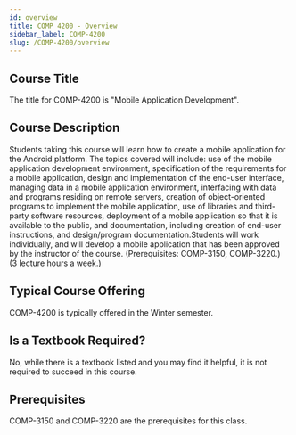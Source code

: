 ```yaml
---
id: overview
title: COMP 4200 - Overview
sidebar_label: COMP-4200
slug: /COMP-4200/overview
---
```


## Course Title

The title for COMP-4200 is "Mobile Application Development".

## Course Description

Students taking this course will learn how to create a mobile application for the Android platform. The topics covered will include: use of the mobile application development environment, specification of the requirements for a mobile application, design and implementation of the end-user interface, managing data in a mobile application environment, interfacing with data and programs residing on remote servers, creation of object-oriented programs to implement the mobile application, use of libraries and third-party software resources, deployment of a mobile application so that it is available to the public, and documentation, including creation of end-user instructions, and design/program documentation.Students will work individually, and will develop a mobile application that has been approved by the instructor of the course. (Prerequisites: COMP-3150, COMP-3220.) (3 lecture hours a week.)

## Typical Course Offering

COMP-4200 is typically offered in the Winter semester.

## Is a Textbook Required?

No, while there is a textbook listed and you may find it helpful, it is not required to succeed in this course.

## Prerequisites

COMP-3150 and COMP-3220 are the prerequisites for this class.

